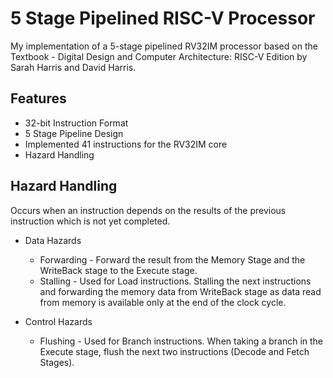 # 5 Stage Pipelined RISC-V Processor
My implementation of a 5-stage pipelined RV32IM processor based on the Textbook - Digital Design and Computer Architecture: RISC-V Edition by Sarah Harris and David Harris.

## Features
* 32-bit Instruction Format
* 5 Stage Pipeline Design
* Implemented 41 instructions for the RV32IM core 
* Hazard Handling

## Hazard Handling
Occurs when an instruction depends on the results of the previous instruction which is not yet completed.

* Data Hazards

  * Forwarding - Forward the result from the Memory Stage and the WriteBack stage to the Execute stage.
  * Stalling - Used for Load instructions. Stalling the next instructions and forwarding the memory data from WriteBack stage as data read from memory is available only at the end of the clock cycle.

* Control Hazards

  * Flushing - Used for Branch instructions. When taking a branch in the Execute stage, flush the next two instructions (Decode and Fetch Stages).
